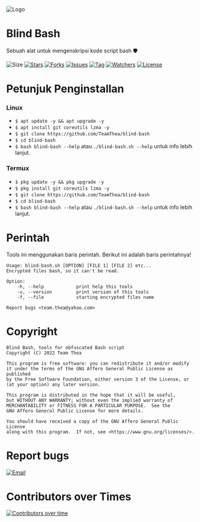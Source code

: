 ![Logo](https://raw.githubusercontent.com/TeamThea/blind-bash/master/images/logo.png)

# Blind Bash
Sebuah alat untuk mengenskripsi kode script bash 🛡️

![Size](https://img.shields.io/github/languages/code-size/TeamThea/blind-bash?label=Blind%20Bash&style=flat-square&logo=github)
[![Stars](https://img.shields.io/github/stars/TeamThea/blind-bash?label=Star&style=flat-square&color=red)](https://github.com/TeamThea/blind-bash/stargazers/)
[![Forks](https://img.shields.io/github/forks/TeamThea/blind-bash?label=Fork&style=flat-square&color=orange)](https://github.com/TeamThea/blind-bash/network/members/)
[![Issues](https://img.shields.io/github/issues/TeamThea/blind-bash?label=Issue&style=flat-square&color=blueviolet)](https://github.com/TeamThea/blind-bash/issues/)
[![Tag](https://img.shields.io/github/tag/TeamThea/blind-bash?label=Tag&style=flat-square&color=green)](https://github.com/TeamThea/blind-bash/tags/)
[![Watchers](https://img.shields.io/github/watchers/TeamThea/blind-bash?label=Watch&style=flat-square&color=01ffd1)](https://github.com/TeamThea/blind-bash/watchers/)
[![License](https://img.shields.io/github/license/TeamThea/blind-bash?label=License&logo=gnu&style=flat-square)](https://www.gnu.org/licenses/agpl-3.0.html)

# Petunjuk Penginstallan
### Linux
* `$ apt update -y && apt upgrade -y`
* `$ apt install git coreutils lzma -y`
* `$ git clone https://github.com/TeamThea/blind-bash`
* `$ cd blind-bash`
* `$ bash blind-bash --help` atau `./blind-bash.sh --help` untuk info lebih lanjut.

### Termux
* `$ pkg update -y && pkg upgrade -y`
* `$ pkg install git coreutils lzma -y`
* `$ git clone https://github.com/TeamThea/blind-bash`
* `$ cd blind-bash`
* `$ bash blind-bash --help` atau `./blind-bash.sh --help` untuk info lebih lanjut.

# Perintah
Tools ini menggunakan baris perintah. Berikut ini adalah baris perintahnya!
```shell
Usage: blind-bash.sh [OPTION] [FILE 1] [FILE 2] etc...
Encrypted files bash, so it can't be read.

Option:
    -h, --help            print help this tools
    -v, --version         print version of this tools
    -f, --file            starting encrypted files name

Report bugs <team.thea@yahoo.com>
```

# Copyright
```text
Blind Bash, tools for obfuscated Bash script
Copyright (C) 2022 Team Thea

This program is free software: you can redistribute it and/or modify
it under the terms of the GNU Affero General Public License as published
by the Free Software Foundation, either version 3 of the License, or
(at your option) any later version.

This program is distributed in the hope that it will be useful,
but WITHOUT ANY WARRANTY; without even the implied warranty of
MERCHANTABILITY or FITNESS FOR A PARTICULAR PURPOSE.  See the
GNU Affero General Public License for more details.

You should have received a copy of the GNU Affero General Public License
along with this program.  If not, see <https://www.gnu.org/licenses/>.
```

# Report bugs
[![Email](https://img.shields.io/badge/Yahoo%20Mail-grey?style=plastic&color=202a33&logo=yahoo&logoColor=blueviolet)](mailto:team.thea@yahoo.com)

# Contributors over Times
[![Contributors over time](https://contributor-graph-api.apiseven.com/contributors-svg?chart=contributorOverTime&repo=TeamThea/blind-bash)](https://www.apiseven.com/en/contributor-graph?chart=contributorOverTime&repo=TeamThea/blind-bash)
